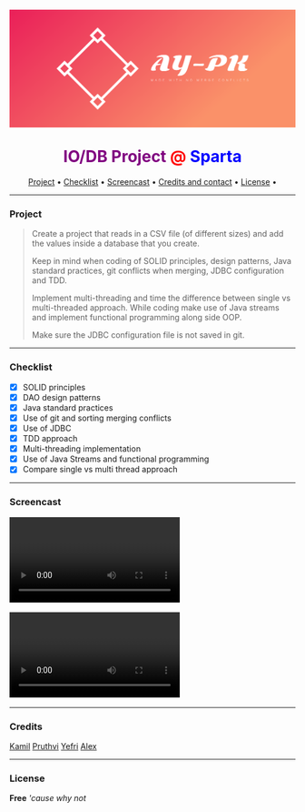 

<h1 align="center"><img src="src/main/resources/images/cover.png" alt="logo" align="center"><br></br><span style="color:purple">IO/DB Project</span> <span style="color:red">@</span><span style="color:blue"> Sparta</span></h1>



<p align="center">
  <a href="#project">Project</a> •
  <a href="#checklist">Checklist</a> •
  <a href="#screencast">Screencast</a> •
  <a href="#credits">Credits and contact</a> •
  <a href="#license">License</a> • 
</p>




---

### Project

>Create a project that reads in a CSV file (of different sizes) and add the values inside a database that you create.
>
>Keep in mind when coding of SOLID principles, design patterns, Java standard practices, git conflicts when merging, JDBC configuration and TDD. 
>
>Implement multi-threading and time the difference between single vs multi-threaded approach. While coding make use of Java streams and implement functional programming along side OOP. 
>
>Make sure the JDBC configuration file is not saved in git.

----

### Checklist

- [x] SOLID principles
- [x] DAO design patterns
- [x] Java standard practices
- [x] Use of git and sorting merging conflicts
- [x] Use of JDBC
- [x] TDD approach
- [x] Multi-threading implementation
- [x] Use of Java Streams and functional programming
- [x] Compare single vs multi thread approach

----

### Screencast



![screencast large csv file](src/main/resources/screencasts/screencast1.mov)



![screencast small csv file](src/main/resources/screencasts/screencast2.mov)

---

### Credits

[Kamil](https://github.com/rwenmax)	[Pruthvi](https://github.com/pruthvi-lalji) 	[Yefri](https://github.com/grimz5129) 	[Alex](https://github.com/alexsusanu)

----



### License

**Free** *'cause why not*













